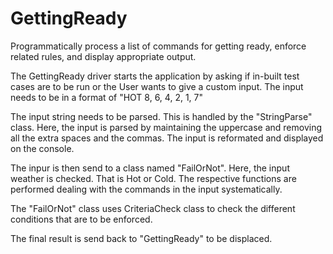 # GettingReady
Programmatically process a list of commands for getting ready, enforce related rules, and display appropriate output.

The GettingReady driver starts the application by asking if in-built test cases are to be run or the User wants to give a custom input.
The input needs to be in a format of "HOT 8, 6, 4, 2, 1, 7"

The input string needs to be parsed. This is handled by the "StringParse" class. 
Here, the input is parsed by maintaining the uppercase and removing all the extra spaces and the commas.
The input is reformated and displayed on the console.

The inpur is then send to a class named "FailOrNot".
Here, the input weather is checked. That is Hot or Cold.
The respective functions are performed dealing with the commands in the input systematically.

The "FailOrNot" class uses CriteriaCheck class to check the different conditions that are to be enforced.

The final result is send back to "GettingReady" to be displaced.
